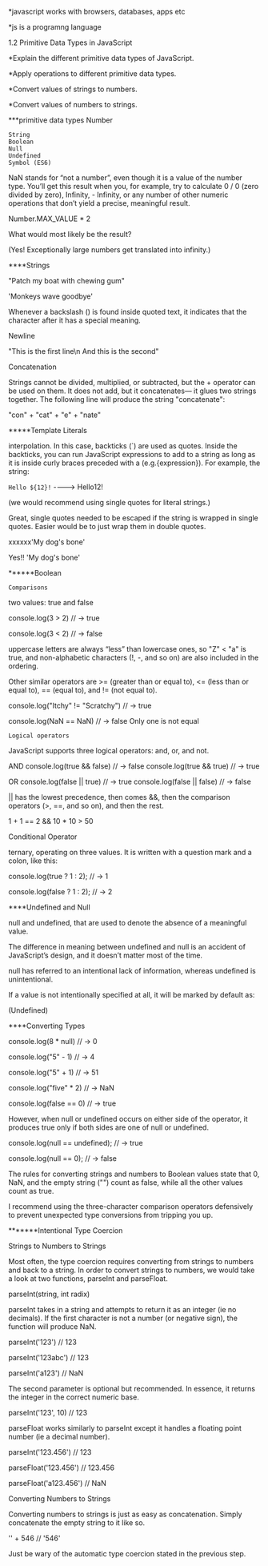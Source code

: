 *javascript works with browsers, databases, apps etc

*js is a programng language

1.2 Primitive Data Types in JavaScript

*Explain the different primitive data types of JavaScript.

*Apply operations to different primitive data types.

*Convert values of strings to numbers.

*Convert values of numbers to strings.


***primitive data types
    Number

    String
    Boolean
    Null
    Undefined
    Symbol (ES6)

NaN stands for “not a number”, even though it is a value of the
number type. You’ll get this result when you, for example,
try to calculate 0 / 0 (zero divided by zero), Infinity, -
Infinity, or any number of other numeric operations
that don’t yield a precise, meaningful result.

Number.MAX_VALUE * 2

What would most likely be the result?

(Yes! Exceptionally large numbers get translated into infinity.)

****Strings

"Patch my boat with chewing gum"

'Monkeys wave goodbye'

Whenever a backslash (\) is found inside quoted text,
it indicates that the character after it has a special meaning.

Newline

"This is the first line\n And this is the second"

Concatenation

Strings cannot be divided, multiplied, or subtracted, but the +
operator can be used on them. It does not add, but it concatenates—
it glues two strings together. The following line will produce the
string "concatenate":

"con" + "cat" + "e" + "nate"

*****Template Literals

interpolation. In this case, backticks (`) are used as quotes.
Inside the backticks, you can run JavaScript expressions to add
to a string as long as it is inside curly braces preceded with a
(e.g.{expression}). For example, the string:

`Hello ${12}!` ----> Hello12!

(we would recommend using single quotes for literal strings.)

Great, single quotes needed to be escaped if the string is wrapped
in single quotes. Easier would be to just wrap them in double quotes.

xxxxxx'My dog's bone'

Yes!!  'My dog\'s bone'

******Boolean

    Comparisons

two values: true and false

console.log(3 > 2) // → true

console.log(3 < 2) // → false

uppercase letters are always
“less” than lowercase ones, so "Z" < "a" is true, and non-alphabetic
characters (!, -, and so on) are also included in the ordering.

Other similar operators are >= (greater than or equal to),
<= (less than or equal to), == (equal to), and != (not equal to).

console.log("Itchy" != "Scratchy") // → true

console.log(NaN == NaN) // → false Only one is not equal

    Logical operators

JavaScript supports three logical operators: and, or, and not.

AND
console.log(true && false) // → false
console.log(true && true) // → true

OR
console.log(false || true) // → true
console.log(false || false) // → false

|| has the lowest precedence, then comes &&,
then the comparison operators (>, ==, and so on), and then the rest.

1 + 1 == 2 && 10 * 10 > 50

 Conditional Operator

ternary, operating on three values.
It is written with a question mark and a colon, like this:

console.log(true ? 1 : 2); // → 1

console.log(false ? 1 : 2); // → 2

****Undefined and Null

null and undefined, that are used to denote the absence
of a meaningful value.

The difference in meaning between undefined and null is an
accident of JavaScript’s design, and it doesn’t matter most of
the time.


null has referred to an intentional lack of information,
whereas undefined is unintentional.



If a value is not intentionally specified at all, it will be
marked by default as:

(Undefined)


****Converting Types

console.log(8 * null) // → 0

console.log("5" - 1)  // → 4

console.log("5" + 1)  // → 51

console.log("five" * 2) // → NaN

console.log(false == 0) // → true


However, when null or undefined occurs on either side of the operator,
it produces true only if both sides are one of null or undefined.

console.log(null == undefined); // → true

console.log(null == 0); // → false

The rules for converting strings and numbers to Boolean values state
that 0, NaN, and the empty string ("") count as false, while all the
other values count as true.


I recommend using the three-character comparison operators defensively
to prevent unexpected type conversions from tripping you up.

*******Intentional Type Coercion

Strings to Numbers to Strings

Most often, the type coercion requires converting from strings to
numbers and back to a string. In order to convert strings to numbers,
 we would take a look at two functions, parseInt and parseFloat.

parseInt(string, int radix)

parseInt takes in a string and attempts to return it as an integer
(ie no decimals). If the first character is not a number
(or negative sign), the function will produce NaN.

parseInt('123')    // 123

parseInt('123abc') // 123

parseInt('a123')   // NaN

The second parameter is optional but recommended. In essence,
it returns the integer in the correct numeric base.

parseInt('123', 10) // 123

parseFloat works similarly to parseInt except it handles a floating
point number (ie a decimal number).

parseInt('123.456')    // 123

parseFloat('123.456')  // 123.456

parseFloat('a123.456') // NaN

Converting Numbers to Strings

Converting numbers to strings is just as easy as concatenation.
Simply concatenate the empty string to it like so.

'' + 546 // ﻿'546'

Just be wary of the automatic type coercion stated in the previous step.









